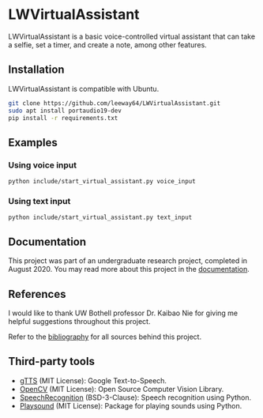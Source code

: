 # LWVirtualAssistant
LWVirtualAssistant is a basic voice-controlled virtual assistant that can take a selfie, set a
timer, and create a note, among other features. 


## Installation
LWVirtualAssistant is compatible with Ubuntu.


```sh
git clone https://github.com/leeway64/LWVirtualAssistant.git
sudo apt install portaudio19-dev
pip install -r requirements.txt
```


## Examples

### Using voice input

```
python include/start_virtual_assistant.py voice_input
```


### Using text input

```
python include/start_virtual_assistant.py text_input
```


## Documentation
This project was part of an undergraduate research project, completed in August 2020. You may read
more about this project in the [documentation](doc/README.md).


## References
I would like to thank UW Bothell professor Dr. Kaibao Nie for giving me helpful suggestions
throughout this project.

Refer to the [bibliography](doc/Bibliography.md) for all sources behind this project.


## Third-party tools

- [gTTS](https://pypi.org/project/gTTS/) (MIT License): Google Text-to-Speech.
- [OpenCV](https://pypi.org/project/opencv-python/) (MIT License): Open Source Computer Vision
  Library.
- [SpeechRecognition](https://github.com/Uberi/speech_recognition#readme) (BSD-3-Clause): Speech
  recognition using Python.
- [Playsound](https://pypi.org/project/playsound/) (MIT License): Package for playing sounds using
  Python.

